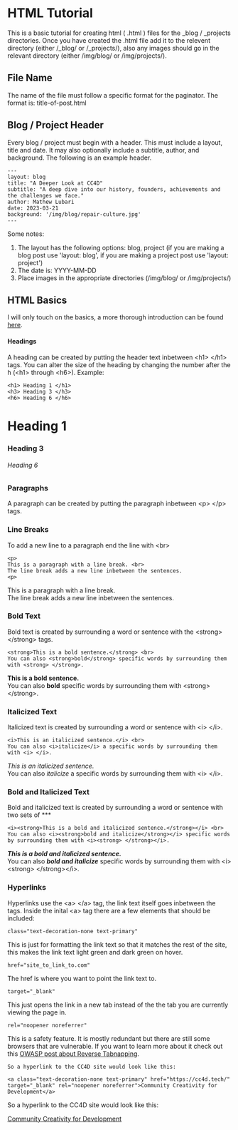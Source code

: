 # HTML Tutorial

This is a basic tutorial for creating html ( .html ) files for the _blog / _projects directories. Once you have created the .html file add it to the relevent directory (either /_blog/ or /_projects/), also any images should go in the relevant directory (either /img/blog/ or /img/projects/).

## File Name

The name of the file must follow a specific format for the paginator. The format is:
title-of-post.html

## Blog / Project Header

Every blog / project must begin with a header. This must include a layout, title and date. It may also optionally include a subtitle, author, and background. The following is an example header.

    ---
    layout: blog
    title: "A Deeper Look at CC4D"
    subtitle: "A deep dive into our history, founders, achievements and the challenges we face."
    author: Mathew Lubari
    date: 2023-03-21
    background: '/img/blog/repair-culture.jpg'
    ---

Some notes:
1. The layout has the following options: blog, project (if you are making a blog post use 'layout: blog', if you are making a project post use 'layout: project')
2. The date is: YYYY-MM-DD
3. Place images in the appropriate directories (/img/blog/ or /img/projects/)

## HTML Basics

I will only touch on the basics, a more thorough introduction can be found [here](https://www.markdownguide.org/basic-syntax/).

#### Headings
A heading can be created by putting the header text inbetween &lt;h1> &lt;/h1> tags. You can alter the size of the heading by changing the number after the h (&lt;h1> through &lt;h6>). Example:

    <h1> Heading 1 </h1>
    <h3> Heading 3 </h3>
    <h6> Heading 6 </h6>

<h1> Heading 1 </h1>
<h3> Heading 3 </h3>
<h6> Heading 6 </h6>

### Paragraphs
A paragraph can be created by putting the paragraph inbetween &lt;p> &lt;/p> tags.


### Line Breaks 
To add a new line to a paragraph end the line with &lt;br>

    <p> 
    This is a paragraph with a line break. <br>
    The line break adds a new line inbetween the sentences.
    <p>

<p> 
This is a paragraph with a line break. <br>
The line break adds a new line inbetween the sentences.
<p>

### Bold Text

Bold text is created by surrounding a word or sentence with the &lt;strong> &lt;/strong> tags.

    <strong>This is a bold sentence.</strong> <br>
    You can also <strong>bold</strong> specific words by surrounding them with <strong> </strong>.

<strong>This is a bold sentence.</strong> <br>
You can also <strong>bold</strong> specific words by surrounding them with &lt;strong> &lt;/strong>.

### Italicized Text 
Italicized text is created by surrounding a word or sentence with &lt;i> &lt;/i>.

    <i>This is an italicized sentence.</i> <br>
    You can also <i>italicize</i> a specific words by surrounding them with <i> </i>.

<i>This is an italicized sentence.</i> <br>
You can also <i>italicize</i> a specific words by surrounding them with &lt;i> &lt;/i>.

### Bold and Italicized Text
Bold and italicized text is created by surrounding a word or sentence with two sets of ***

    <i><strong>This is a bold and italicized sentence.</strong></i> <br>
    You can also <i><strong>bold and italicize</strong></i> specific words by surrounding them with <i><strong> </strong></i>.

<i><strong>This is a bold and italicized sentence.</strong></i> <br>
You can also <i><strong>bold and italicize</strong></i> specific words by surrounding them with &lt;i>&lt;strong> &lt;/strong>&lt;/i>.

### Hyperlinks

Hyperlinks use the &lt;a> &lt;/a> tag, the link text itself goes inbetween the tags. Inside the inital &lt;a> tag there are a few elements that should be included:

    class="text-decoration-none text-primary" 
This  is just for formatting the link text so that it matches the rest of the site, this makes the link text light green and dark green on hover.

    href="site_to_link_to.com" 
The href is where you want to point the link text to.

    target="_blank" 
This just opens the link in a new tab instead of the the tab you are currently viewing the page in.

    rel="noopener noreferrer"
This is a safety feature. It is mostly redundant but there are still some browsers that are vulnerable. If you want to learn more about it check out this [OWASP post about Reverse Tabnapping](https://owasp.org/www-community/attacks/Reverse_Tabnabbing).

    So a hyperlink to the CC4D site would look like this:

    <a class="text-decoration-none text-primary" href="https://cc4d.tech/" target="_blank" rel="noopener noreferrer">Community Creativity for Development</a>

So a hyperlink to the CC4D site would look like this:

<a class="text-decoration-none text-primary" href="https://cc4d.tech/" target="_blank" rel="noopener noreferrer">Community Creativity for Development</a>
